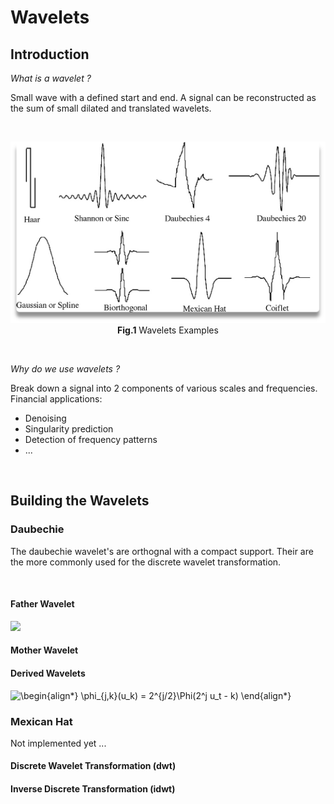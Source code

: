 # Wavelets

## Introduction

*What is a wavelet ?*

Small wave with a defined start and end. A signal can be reconstructed as the sum of small dilated and translated wavelets.

<br/>

<p align="center">
  <img src="./Images/Wavelets_Examples.png" alt="Test"/>
  <br/>
  <b>Fig.1</b> Wavelets Examples
</p>

<br/>

*Why do we use wavelets ?* <br/>

Break down a signal into 2 components of various scales and frequencies. Financial applications:
* Denoising
* Singularity prediction
* Detection of frequency patterns
* ...

<br/>

## Building the Wavelets

### Daubechie

The daubechie wavelet's are orthognal with a compact support. Their are the more commonly used for the discrete wavelet transformation.

<br/>

#### Father Wavelet

<img src="https://render.githubusercontent.com/render/math?math=\phi_{j, k}(u_t} = -1">

#### Mother Wavelet

#### Derived Wavelets

<img src=
"https://render.githubusercontent.com/render/math?math=%5Cdisplaystyle+%5Cbegin%7Balign%2A%7D%0A+++++%5Cphi_%7Bj%2Ck%7D%28u_k%29+%3D+2%5E%7Bj%2F2%7D%5CPhi%282%5Ej+u_t+-+k%29%0A%5Cend%7Balign%2A%7D%0A" 
alt="\begin{align*}
     \phi_{j,k}(u_k) = 2^{j/2}\Phi(2^j u_t - k)
\end{align*}
">

### Mexican Hat

Not implemented yet ...



#### Discrete Wavelet Transformation (dwt)

#### Inverse Discrete Transformation (idwt)
